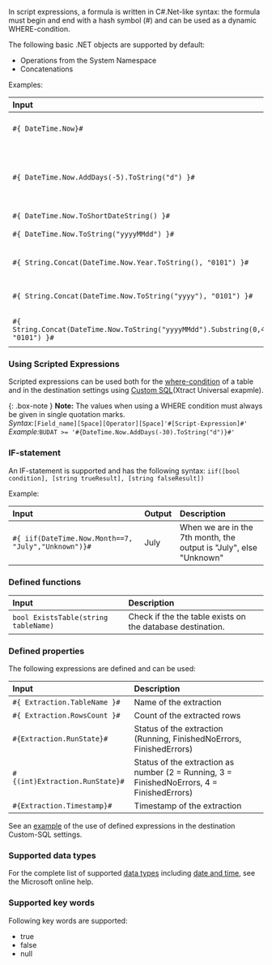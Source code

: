 In script expressions, a formula is written in C#.Net-like syntax: the formula must begin and end with a hash symbol (#) and can be used as a dynamic WHERE-condition.

The following basic .NET objects are supported by default:
- Operations from the System Namespace
- Concatenations

Examples:

|   Input                         | Output                                                                         | Description              |
|:--------------------------------------|:------------------------------------------------------------------------------|:--------------------|
|```#{ DateTime.Now}#```                                                             | DD.MM.YYYY HH:MM:SS | Current date and timestamp |
|```#{ DateTime.Now.AddDays(-5).ToString("d") }#```                                  | DD.MM.YYYY | Date 5 days ago. If today's date is 10th, then 05th is output.         |
|```#{ DateTime.Now.ToShortDateString() }#```                                        | DD.MM.YYYY | Current date         |
|```#{ DateTime.Now.ToString("yyyyMMdd") }#```                                       | yyyyMMdd | Current date in SAP format          |
|```#{ String.Concat(DateTime.Now.Year.ToString(), "0101") }#```                     | yyyy0101 | Current year concatenated with "0101"           |
|```#{ String.Concat(DateTime.Now.ToString("yyyy"), "0101") }#```                    | yyyy0101 | Current year concatenated with "0101"            |
|```#{ String.Concat(DateTime.Now.ToString("yyyyMMdd").Substring(0,4), "0101") }#``` | yyyy0101 | Current year concatenated with "0101"           |

### Using Scripted Expressions

Scripted expressions can be used both for the [where-condition](../table/where-clause) of a table and in the destination settings using [Custom SQL](https://help.theobald-software.com/en/xtract-universal/xu-destinations/microsoft-sql-server/sql-server-custom-sql)(Xtract Universal exapmle).

{: .box-note }
**Note:** The values when using a WHERE condition must always be given in single quotation marks.<br>
*Syntax:*```[Field_name][Space][Operator][Space]'#[Script-Expression]#'```<br>
*Example:*```BUDAT >= '#{DateTime.Now.AddDays(-30).ToString("d")}#'```

### IF-statement 

An IF-statement is supported and has the following syntax: ```iif([bool condition], [string trueResult], [string falseResult])``` 

Example: 

| Input                                                   | Output   | Description|
|:--------------------------------------------------------|:---------|:-------|
|```#{ iif(DateTime.Now.Month==7, "July","Unknown")}# ```| July     | When we are in the 7th month, the output is "July", else "Unknown" |

### Defined functions

| Input                                                   | Description|
|:--------------------------------------------------------|:-------|
|``` bool ExistsTable(string tableName) ``` | Check if the the table exists on the database destination. |

### Defined properties

The following expressions are defined and can be used: 

| Input                                                   | Description|
|:--------------------------------------------------------|:-----------|
|```#{ Extraction.TableName }# ```|  Name of the extraction |
|```#{ Extraction.RowsCount }# ```| Count of the extracted rows |
|```#{Extraction.RunState}# ```|  Status of the extraction (Running, FinishedNoErrors, FinishedErrors) |
|```#{(int)Extraction.RunState}# ```|  Status of the extraction as number (2 = Running, 3 = FinishedNoErrors, 4 = FinishedErrors) |
|```#{Extraction.Timestamp}# ```|  Timestamp of the extraction  |

See an [example](https://help.theobald-software.com/en/xtract-universal/xu-destinations/microsoft-sql-server/sql-server-custom-sql) of the use of defined expressions in the destination Custom-SQL settings.
 
### Supported data types

For the complete list of supported [data types](https://docs.microsoft.com/de-de/dotnet/api/system?redirectedfrom=MSDN&view=netframework-4.7.2) including [date and time](https://docs.microsoft.com/de-de/dotnet/standard/base-types/custom-date-and-time-format-strings), see the Microsoft online help.

### Supported key words

Following key words are supported: 
- true
- false
- null




